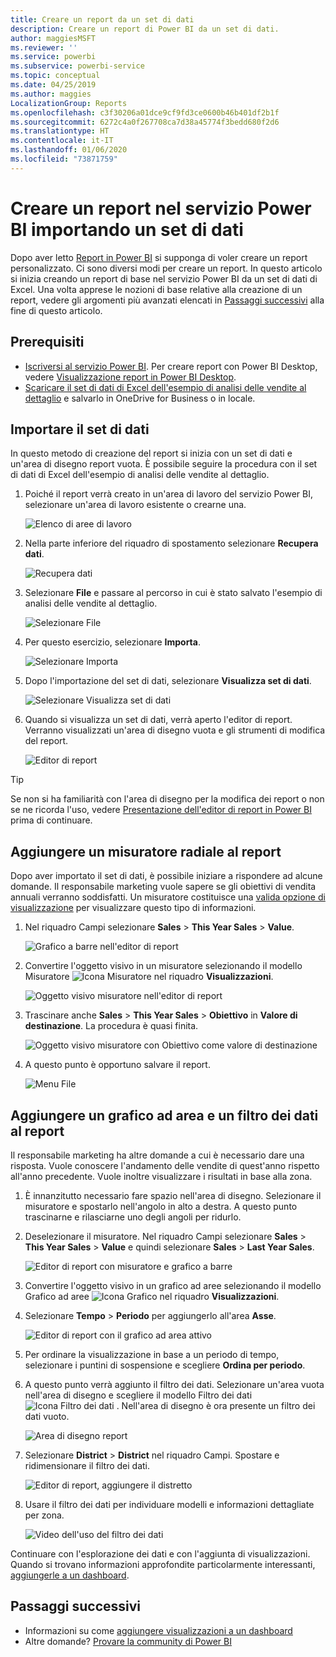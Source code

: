 ```yaml
---
title: Creare un report da un set di dati
description: Creare un report di Power BI da un set di dati.
author: maggiesMSFT
ms.reviewer: ''
ms.service: powerbi
ms.subservice: powerbi-service
ms.topic: conceptual
ms.date: 04/25/2019
ms.author: maggies
LocalizationGroup: Reports
ms.openlocfilehash: c3f30206a01dce9cf9fd3ce0600b46b401df2b1f
ms.sourcegitcommit: 6272c4a0f267708ca7d38a45774f3bedd680f2d6
ms.translationtype: HT
ms.contentlocale: it-IT
ms.lasthandoff: 01/06/2020
ms.locfileid: "73871759"
---
```

# <a name="create-a-report-in-the-power-bi-service-by-importing-a-dataset"></a>Creare un report nel servizio Power BI importando un set di dati
Dopo aver letto [Report in Power BI](consumer/end-user-reports.md) si supponga di voler creare un report personalizzato. Ci sono diversi modi per creare un report. In questo articolo si inizia creando un report di base nel servizio Power BI da un set di dati di Excel. Una volta apprese le nozioni di base relative alla creazione di un report, vedere gli argomenti più avanzati elencati in [Passaggi successivi](#next-steps) alla fine di questo articolo.  

## <a name="prerequisites"></a>Prerequisiti
- [Iscriversi al servizio Power BI](service-self-service-signup-for-power-bi.md). Per creare report con Power BI Desktop, vedere [Visualizzazione report in Power BI Desktop](desktop-report-view.md). 
- [Scaricare il set di dati di Excel dell'esempio di analisi delle vendite al dettaglio](https://go.microsoft.com/fwlink/?LinkId=529778) e salvarlo in OneDrive for Business o in locale.

## <a name="import-the-dataset"></a>Importare il set di dati
In questo metodo di creazione del report si inizia con un set di dati e un'area di disegno report vuota. È possibile seguire la procedura con il set di dati di Excel dell'esempio di analisi delle vendite al dettaglio.

1. Poiché il report verrà creato in un'area di lavoro del servizio Power BI, selezionare un'area di lavoro esistente o crearne una.
   
   ![Elenco di aree di lavoro](media/service-report-create-new/power-bi-workspaces2.png)
2. Nella parte inferiore del riquadro di spostamento selezionare **Recupera dati**.
   
   ![Recupera dati](media/service-report-create-new/power-bi-get-data3.png)
3. Selezionare **File** e passare al percorso in cui è stato salvato l'esempio di analisi delle vendite al dettaglio.
   
    ![Selezionare File](media/service-report-create-new/power-bi-select-files.png)
4. Per questo esercizio, selezionare **Importa**.
   
   ![Selezionare Importa](media/service-report-create-new/power-bi-import.png)
5. Dopo l'importazione del set di dati, selezionare **Visualizza set di dati**.
   
   ![Selezionare Visualizza set di dati](media/service-report-create-new/power-bi-view-dataset.png)
6. Quando si visualizza un set di dati, verrà aperto l'editor di report.  Verranno visualizzati un'area di disegno vuota e gli strumenti di modifica del report.
   
   ![Editor di report](media/service-report-create-new/power-bi-blank-report.png)

> [!TIP]
> Se non si ha familiarità con l'area di disegno per la modifica dei report o non se ne ricorda l'uso, vedere [Presentazione dell'editor di report in Power BI](service-the-report-editor-take-a-tour.md) prima di continuare. 
> 

## <a name="add-a-radial-gauge-to-the-report"></a>Aggiungere un misuratore radiale al report
Dopo aver importato il set di dati, è possibile iniziare a rispondere ad alcune domande.  Il responsabile marketing vuole sapere se gli obiettivi di vendita annuali verranno soddisfatti. Un misuratore costituisce una [valida opzione di visualizzazione](visuals/power-bi-report-visualizations.md) per visualizzare questo tipo di informazioni.

1. Nel riquadro Campi selezionare **Sales** > **This Year Sales** > **Value**.
   
    ![Grafico a barre nell'editor di report](media/service-report-create-new/power-bi-report-step1.png)
2. Convertire l'oggetto visivo in un misuratore selezionando il modello Misuratore ![Icona Misuratore](media/service-report-create-new/powerbi-gauge-icon.png) nel riquadro **Visualizzazioni**.
   
    ![Oggetto visivo misuratore nell'editor di report](media/service-report-create-new/power-bi-report-step2.png)
3. Trascinare anche **Sales** > **This Year Sales** > **Obiettivo** in **Valore di destinazione**. La procedura è quasi finita.
   
    ![Oggetto visivo misuratore con Obiettivo come valore di destinazione](media/service-report-create-new/power-bi-report-step3.png)
4. A questo punto è opportuno salvare il report.
   
   ![Menu File](media/service-report-create-new/powerbi-save.png)

## <a name="add-an-area-chart-and-slicer-to-the-report"></a>Aggiungere un grafico ad area e un filtro dei dati al report
Il responsabile marketing ha altre domande a cui è necessario dare una risposta. Vuole conoscere l'andamento delle vendite di quest'anno rispetto all'anno precedente. Vuole inoltre visualizzare i risultati in base alla zona.

1. È innanzitutto necessario fare spazio nell'area di disegno. Selezionare il misuratore e spostarlo nell'angolo in alto a destra. A questo punto trascinarne e rilasciarne uno degli angoli per ridurlo.
2. Deselezionare il misuratore. Nel riquadro Campi selezionare **Sales** > **This Year Sales** > **Value** e quindi selezionare **Sales** > **Last Year Sales**.
   
    ![Editor di report con misuratore e grafico a barre](media/service-report-create-new/power-bi-report-step4.png)
3. Convertire l'oggetto visivo in un grafico ad aree selezionando il modello Grafico ad aree ![Icona Grafico](media/service-report-create-new/power-bi-areachart-icon.png) nel riquadro **Visualizzazioni**.
4. Selezionare **Tempo** > **Periodo** per aggiungerlo all'area **Asse**.
   
    ![Editor di report con il grafico ad area attivo](media/service-report-create-new/power-bi-report-step5.png)
5. Per ordinare la visualizzazione in base a un periodo di tempo, selezionare i puntini di sospensione e scegliere **Ordina per periodo**.
6. A questo punto verrà aggiunto il filtro dei dati. Selezionare un'area vuota nell'area di disegno e scegliere il modello Filtro dei dati ![Icona Filtro dei dati](media/service-report-create-new/power-bi-slicer-icon.png) . Nell'area di disegno è ora presente un filtro dei dati vuoto.
   
    ![Area di disegno report](media/service-report-create-new/power-bi-report-step6.png)    
7. Selezionare **District** > **District** nel riquadro Campi. Spostare e ridimensionare il filtro dei dati.
   
    ![Editor di report, aggiungere il distretto](media/service-report-create-new/power-bi-report-step7.png)  
8. Usare il filtro dei dati per individuare modelli e informazioni dettagliate per zona.
   
   ![Video dell'uso del filtro dei dati](media/service-report-create-new/power-bi-slicer-video2.gif)  

Continuare con l'esplorazione dei dati e con l'aggiunta di visualizzazioni. Quando si trovano informazioni approfondite particolarmente interessanti, [aggiungerle a un dashboard](service-dashboard-pin-tile-from-report.md).

## <a name="next-steps"></a>Passaggi successivi

* Informazioni su come [aggiungere visualizzazioni a un dashboard](service-dashboard-pin-tile-from-report.md)   
* Altre domande? [Provare la community di Power BI](https://community.powerbi.com/)

